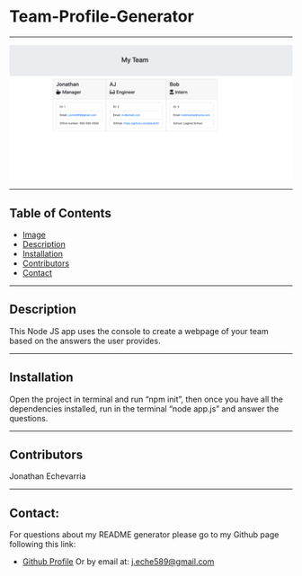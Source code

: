 # Team-Profile-Generator

 ---


  ![](./Images/output.png)

  ---


  ## Table of Contents

  - [Image](#image)
  - [Description](#description)
  - [Installation](#installation)
  - [Contributors](#contributors)
  - [Contact](#contact)

  ---  
  

  ## Description
  
  This Node JS app uses the console to create a webpage of your team based on the answers the user provides.

  ---
  

  ## Installation

 Open the project in terminal and run “npm init”, then once you have all the dependencies installed, run in the terminal “node app.js” and answer the questions. 

  
  ---


  ## Contributors

 Jonathan Echevarria 
 

  ---
    
  
  ## Contact:

  For questions about my README generator please go to my Github page following this link: 
  - [Github Profile](https://github.com/jdavila10/)
  Or by email at: j.eche589@gmail.com
  